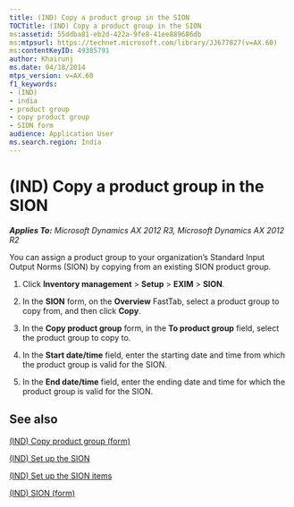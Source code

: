 ```yaml
---
title: (IND) Copy a product group in the SION
TOCTitle: (IND) Copy a product group in the SION
ms:assetid: 55ddba81-eb2d-422a-9fe8-41ee889686db
ms:mtpsurl: https://technet.microsoft.com/library/JJ677827(v=AX.60)
ms:contentKeyID: 49385791
author: Khairunj
ms.date: 04/18/2014
mtps_version: v=AX.60
f1_keywords:
- (IND)
- india
- product group
- copy product group
- SION form
audience: Application User
ms.search.region: India
---
```


# (IND) Copy a product group in the SION 


_**Applies To:** Microsoft Dynamics AX 2012 R3, Microsoft Dynamics AX 2012 R2_

You can assign a product group to your organization’s Standard Input Output Norms (SION) by copying from an existing SION product group.

1.  Click **Inventory management** \> **Setup** \> **EXIM** \> **SION**.

2.  In the **SION** form, on the **Overview** FastTab, select a product group to copy from, and then click **Copy**.

3.  In the **Copy product group** form, in the **To product group** field, select the product group to copy to.

4.  In the **Start date/time** field, enter the starting date and time from which the product group is valid for the SION.

5.  In the **End date/time** field, enter the ending date and time for which the product group is valid for the SION.

## See also

[(IND) Copy product group (form)](https://technet.microsoft.com/library/jj677997\(v=ax.60\))

[(IND) Set up the SION](ind-set-up-the-sion.md)

[(IND) Set up the SION items](ind-set-up-the-sion-items.md)

[(IND) SION (form)](https://technet.microsoft.com/library/jj710966\(v=ax.60\))

  


